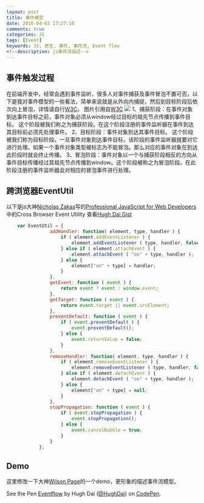 ```yaml
---
layout: post
title: 事件模型
date: 2016-04-03 17:27:16
comments: true
categories: JS
tags: [Event]
keywords: JS, 原生, 事件, 事件流, Event flow
<!--description: js事件流描述-->
---
```

## 事件触发过程
在前端开发中，经常会遇到事件监听，很多人对事件捕获及事件冒泡不置可否，以下是我对事件模型的一些看法，简单来说就是从外向内捕捉，然后到目标阶段后依次向上冒泡，详情请自行[W3C](https://www.w3.org/TR/DOM-Level-3-Events/#event-flow)。
图片引用自[W3C](https://www.w3.org/TR/DOM-Level-3-Events/#event-flow)
![](https://www.w3.org/TR/DOM-Level-3-Events/images/eventflow.svg)
    1、捕获阶段：在事件对象到达事件目标之前，事件对象必须从window经过目标的祖先节点传播到事件目标。 这个阶段被我们称之为捕获阶段。在这个阶段注册的事件监听器在事件到达其目标前必须先处理事件。
    2、目标阶段：事件对象到达其事件目标。 这个阶段被我们称为目标阶段。一旦事件对象到达事件目标，该阶段的事件监听器就要对它进行处理。如果一个事件对象类型被标志为不能冒泡。那么对应的事件对象在到达此阶段时就会终止传播。
    3、冒泡阶段：事件对象以一个与捕获阶段相反的方向从事件目标传播经过其祖先节点传播到window。这个阶段被称之为冒泡阶段。在此阶段注册的事件监听器会对相应的冒泡事件进行处理。
<!-- more -->
## 跨浏览器EventUtil
以下是js大神[Nicholas Zakas](https://github.com/nzakas/)写的[Professional JavaScript for Web Developers](https://www.amazon.cn/JavaScript%E9%AB%98%E7%BA%A7%E7%A8%8B%E5%BA%8F%E8%AE%BE%E8%AE%A1-%E6%B3%BD%E5%8D%A1%E6%96%AF/dp/B007OQQVMY)中的Cross Browser Event Utility
查看[Hugh Dai Gist](https://gist.github.com/HughDai/a365e2515643e861ceff6b6181400449)
```javascript
    var EventUtil = {
                addHandler: function( element, type, handler ) {
                    if ( element.addEventListener ) {
                        element.addEventListener ( type, handler, false );
                    } else if ( element.attachEvent ) {
                        element.attachEvent ( "on" + type, handler );
                    } else {
                        element["on" + type] = handler;
                    }
                },
                getEvent: function ( event ) {
                    return event ? event : window.event;
                },
                getTarget: function ( event ) {
                    return event.target || event.srcElement;
                },
                preventDefault: function ( event ) {
                    if ( event.preventDefault ) {
                        event.preventDefault();
                    } else {
                        event.returnValue = false;
                    }
                },
                removeHandler: function( element, type, handler ) {
                    if ( element.removeEventListener ) {
                        element.removeEventListener ( type, handler, false );
                    } else if ( element.detachEvent ) {
                        element.detachEvent ( "on" + type, handler );
                    } else {
                        element["on" + type] = null;
                    }
                },
                stopPropagation: function ( event ) {
                    if ( event.stopPropagation ) {
                        event.stopPropagation();
                    } else {
                        event.cancelBubble = true;
                    }
                }
            };
```

## Demo
这里修改一下大神[Wilson Page](https://github.com/wilsonpage)的一个demo，更形象的描述事件流模型。

<p data-height="400" data-theme-id="0" data-slug-hash="BzNjax" data-default-tab="js,result" data-user="HughDai" data-embed-version="2" data-pen-title="Eventflow" class="codepen">See the Pen <a href="https://codepen.io/HughDai/pen/BzNjax/">Eventflow</a> by Hugh Dai (<a href="https://codepen.io/HughDai">@HughDai</a>) on <a href="https://codepen.io">CodePen</a>.</p>
<script async src="https://production-assets.codepen.io/assets/embed/ei.js"></script>
